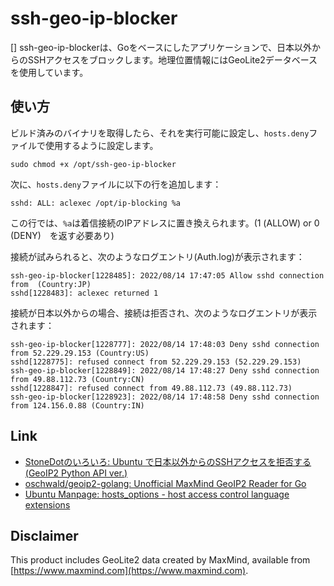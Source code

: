 
# ssh-geo-ip-blocker
[]
ssh-geo-ip-blockerは、Goをベースにしたアプリケーションで、日本以外からのSSHアクセスをブロックします。地理位置情報にはGeoLite2データベースを使用しています。

## 使い方

ビルド済みのバイナリを取得したら、それを実行可能に設定し、`hosts.deny`ファイルで使用するように設定します。

```shell  
sudo chmod +x /opt/ssh-geo-ip-blocker
```  

次に、`hosts.deny`ファイルに以下の行を追加します：

```text  
sshd: ALL: aclexec /opt/ip-blocking %a  
```  

この行では、`%a`は着信接続のIPアドレスに置き換えられます。(1 (ALLOW) or 0  (DENY)　を返す必要あり)


接続が試みられると、次のようなログエントリ(Auth.log)が表示されます：

```log  
ssh-geo-ip-blocker[1228485]: 2022/08/14 17:47:05 Allow sshd connection from  (Country:JP)  
sshd[1228483]: aclexec returned 1  
```  

接続が日本以外からの場合、接続は拒否され、次のようなログエントリが表示されます：

```log  
ssh-geo-ip-blocker[1228777]: 2022/08/14 17:48:03 Deny sshd connection from 52.229.29.153 (Country:US)  
sshd[1228775]: refused connect from 52.229.29.153 (52.229.29.153)  
ssh-geo-ip-blocker[1228849]: 2022/08/14 17:48:27 Deny sshd connection from 49.88.112.73 (Country:CN)  
sshd[1228847]: refused connect from 49.88.112.73 (49.88.112.73)  
ssh-geo-ip-blocker[1228923]: 2022/08/14 17:48:58 Deny sshd connection from 124.156.0.88 (Country:IN)  
```  

## Link
* [StoneDotのいろいろ: Ubuntu で日本以外からのSSHアクセスを拒否する \(GeoIP2 Python API ver\.\)](http://stonedot.blogspot.com/2014/05/ubuntu-ssh-geoip2-python-api-ver.html)
* [oschwald/geoip2\-golang: Unofficial MaxMind GeoIP2 Reader for Go](https://github.com/oschwald/geoip2-golang)
* [Ubuntu Manpage: hosts\_options \- host access control language extensions](http://manpages.ubuntu.com/manpages/bionic/man5/hosts_options.5.html)

## Disclaimer
This product includes GeoLite2 data created by MaxMind, available from  
[https://www.maxmind.com](https://www.maxmind.com).